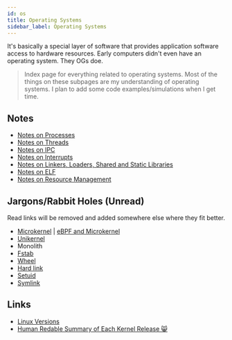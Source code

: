 ```yaml
---
id: os
title: Operating Systems
sidebar_label: Operating Systems
---
```


It's basically a special layer of software that provides application software access to hardware resources. Early computers didn't even have an operating system. They OGs doe.

> Index page for everything related to operating systems. Most of the things on these subpages are my understanding of operating systems. I plan to add some code examples/simulations when I get time.

## Notes

- [Notes on Processes](/docs/notes/study/os/processes)
- [Notes on Threads](/docs/notes/study/os/threads)
- [Notes on IPC](/docs/notes/study/os/ipc)
- [Notes on Interrupts](/docs/notes/study/os/interrupts)
- [Notes on Linkers, Loaders, Shared and Static Libraries](/docs/notes/study/os/libs)
- [Notes on ELF](/docs/notes/study/os/elf)
- [Notes on Resource Management](/docs/notes/study/os/resource_mgmt)

## Jargons/Rabbit Holes (Unread)

Read links will be removed and added somewhere else where they fit better.

- [Microkernel](http://www.microkernel.info/) | [eBPF and Microkernel](https://news.ycombinator.com/item?id=22953730)
- [Unikernel](https://en.wikipedia.org/wiki/Unikernel)
- Monolith
- [Fstab](https://en.wikipedia.org/wiki/Fstab)
- [Wheel](<https://en.wikipedia.org/wiki/Wheel_(computing)>)
- [Hard link](https://en.wikipedia.org/wiki/Hard_link)
- [Setuid](https://en.wikipedia.org/wiki/Setuid)
- [Symlink](https://en.wikipedia.org/wiki/Symbolic_link)

## Links

- [Linux Versions](https://en.wikipedia.org/wiki/Linux_kernel_version_history)
- [Human Redable Summary of Each Kernel Release 😸](https://kernelnewbies.org/LinuxVersions)
